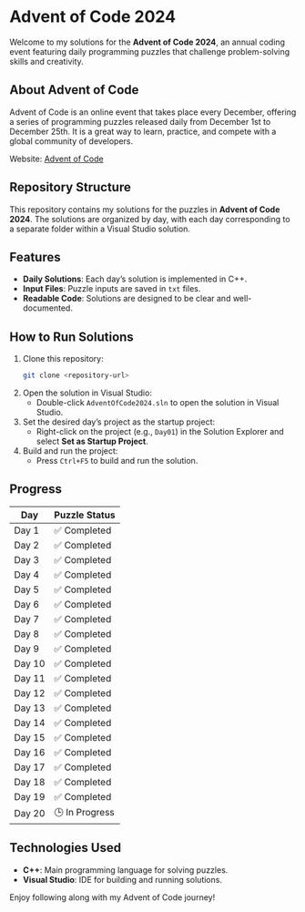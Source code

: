 # Advent of Code 2024

Welcome to my solutions for the **Advent of Code 2024**, an annual coding event featuring daily programming puzzles that challenge problem-solving skills and creativity.

## About Advent of Code
Advent of Code is an online event that takes place every December, offering a series of programming puzzles released daily from December 1st to December 25th. It is a great way to learn, practice, and compete with a global community of developers.

Website: [Advent of Code](https://adventofcode.com/)

## Repository Structure
This repository contains my solutions for the puzzles in **Advent of Code 2024**. The solutions are organized by day, with each day corresponding to a separate folder within a Visual Studio solution.


## Features
- **Daily Solutions**: Each day’s solution is implemented in C++.
- **Input Files**: Puzzle inputs are saved in `txt` files.
- **Readable Code**: Solutions are designed to be clear and well-documented.

## How to Run Solutions
1. Clone this repository:
   ```bash
   git clone <repository-url>
   ```
2. Open the solution in Visual Studio:
   - Double-click `AdventOfCode2024.sln` to open the solution in Visual Studio.
3. Set the desired day’s project as the startup project:
   - Right-click on the project (e.g., `Day01`) in the Solution Explorer and select **Set as Startup Project**.
4. Build and run the project:
   - Press `Ctrl+F5` to build and run the solution.

## Progress
| Day   | Puzzle Status |
|-------|---------------|
| Day 1 | ✅ Completed   |
| Day 2 | ✅ Completed   |
| Day 3 | ✅ Completed   |
| Day 4 | ✅ Completed   |
| Day 5 | ✅ Completed   |
| Day 6 | ✅ Completed   |
| Day 7 | ✅ Completed   |
| Day 8 | ✅ Completed   |
| Day 9 | ✅ Completed   |
| Day 10| ✅ Completed   |
| Day 11| ✅ Completed   |
| Day 12| ✅ Completed   |
| Day 13| ✅ Completed   |
| Day 14| ✅ Completed   |
| Day 15| ✅ Completed   |
| Day 16| ✅ Completed   |
| Day 17| ✅ Completed   |
| Day 18| ✅ Completed   |
| Day 19| ✅ Completed   |
| Day 20| 🕒 In Progress |

## Technologies Used
- **C++**: Main programming language for solving puzzles.
- **Visual Studio**: IDE for building and running solutions.

Enjoy following along with my Advent of Code journey! 

